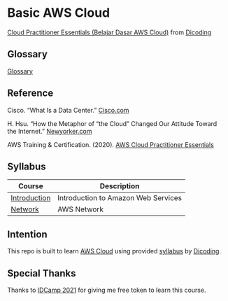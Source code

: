 # Basic AWS Cloud

[Cloud Practitioner Essentials (Belajar Dasar AWS Cloud)](https://www.dicoding.com/academies/251) from [Dicoding](https://www.dicoding.com/users/787116)

## Glossary

[Glossary](https://github.com/fadhilhaka/Basic-AWS-Cloud/tree/main/glossary)

## Reference

Cisco. “What Is a Data Center.” [Cisco.com](https://www.cisco.com/c/en/us/solutions/data-center-virtualization/what-is-a-data-center.html (diakses pada 1 November 2020))

H. Hsu. “How the Metaphor of “the Cloud” Changed Our Attitude Toward the Internet.” [Newyorker.com](https://www.newyorker.com/books/page-turner/how-the-metaphor-of-the-cloud-changed-our-attitude-toward-the-internet (diakses pada 30 Oktober 2020))

AWS Training & Certification. (2020). [AWS Cloud Practitioner Essentials](https://www.aws.training/Details/eLearning?id=60697)

## Syllabus

| Course | Description |
|--------|-------------|
| [Introduction](https://github.com/fadhilhaka/Basic-AWS-Cloud/tree/main/introduction) | Introduction to Amazon Web Services |
| [Network](https://github.com/fadhilhaka/Basic-AWS-Cloud/tree/main/network) | AWS Network |

## Intention

This repo is built to learn [AWS Cloud](https://https://aws.amazon.com) using provided [syllabus](https://www.dicoding.com/academies/251/tutorials) by [Dicoding](https://www.dicoding.com/users/787116).

## Special Thanks

Thanks to [IDCamp 2021](https://idcamp.indosatooredoo.com) for giving me free token to learn this course.